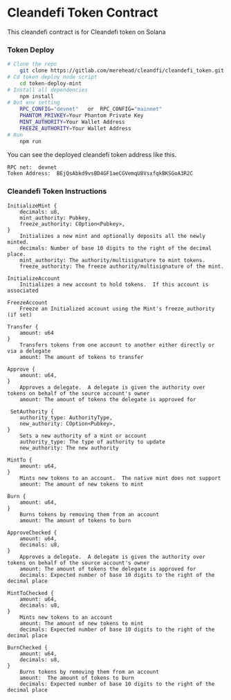 # Cleandefi Token Contract
This cleandefi contract is for Cleandefi token on Solana
### Token Deploy
```sh
# Clone the repo
    git clone https://gitlab.com/merehead/cleandfi/cleandefi_token.git
# Cd token deploy node script
    cd token-deploy-mint
# Install all dependencies
    npm install
# Dot env setting
    RPC_CONFIG="devnet"   or  RPC_CONFIG="mainnet"
    PHANTOM_PRIVKEY=Your Phantom Private Key
    MINT_AUTHORITY=Your Wallet Address
    FREEZE_AUTHORITY=Your Wallet Address
# Run
    npm run
```
You can see the deployed cleandefi token address like this.
``` sh
RPC net:  devnet
Token Address:  BEjQsAbkd9vsBD4GF1aeCGVemqU8VsxfqkBKSGoA3R2C
```
### Cleandefi Token Instructions
    InitializeMint {
        decimals: u8,
        mint_authority: Pubkey,
        freeze_authority: COption<Pubkey>,
    }
        Initializes a new mint and optionally deposits all the newly minted.
        decimals: Number of base 10 digits to the right of the decimal place.
        mint_authority: The authority/multisignature to mint tokens.
        freeze_authority: The freeze authority/multisignature of the mint.
    
    InitializeAccount
        Initializes a new account to hold tokens.  If this account is associated

    FreezeAccount
        Freeze an Initialized account using the Mint's freeze_authority (if set)
    
    Transfer {
        amount: u64
    }
        Transfers tokens from one account to another either directly or via a delegate
        amount: The amount of tokens to transfer
    
    Approve {
        amount: u64,
    }
        Approves a delegate.  A delegate is given the authority over tokens on behalf of the source account's owner
        amount: The amount of tokens the delegate is approved for

     SetAuthority {   
        authority_type: AuthorityType,
        new_authority: COption<Pubkey>,
    }
        Sets a new authority of a mint or account
        authority_type: The type of authority to update
        new_authority: The new authority

    MintTo {
        amount: u64,
    }
        Mints new tokens to an account.  The native mint does not support
        amount: The amount of new tokens to mint
    
    Burn {
        amount: u64,
    }
        Burns tokens by removing them from an account
        amount: The amount of tokens to burn
    
    ApproveChecked {
        amount: u64,
        decimals: u8,
    }
        Approves a delegate.  A delegate is given the authority over tokens on behalf of the source account's owner
        amount: The amount of tokens the delegate is approved for
        decimals: Expected number of base 10 digits to the right of the decimal place
    
    MintToChecked {
        amount: u64,
        decimals: u8,
    }
        Mints new tokens to an account
        amount: The amount of new tokens to mint
        decimals: Expected number of base 10 digits to the right of the decimal place
    
    BurnChecked {
        amount: u64,
        decimals: u8,
    }
        Burns tokens by removing them from an account
        amount:  The amount of tokens to burn
        decimals: Expected number of base 10 digits to the right of the decimal place
